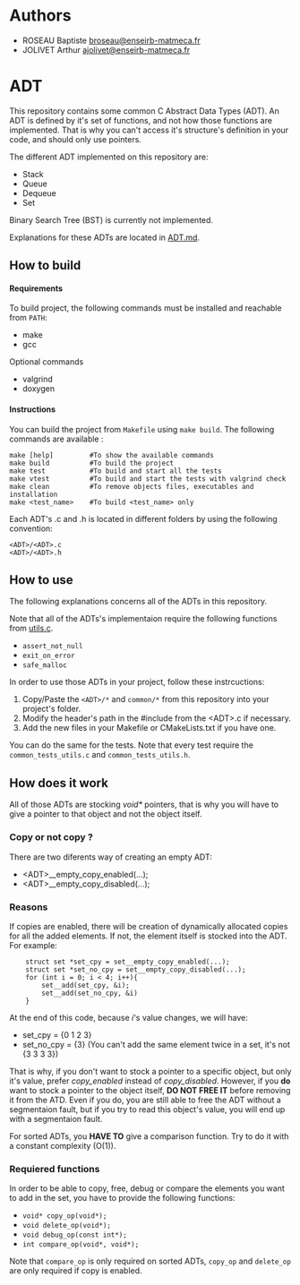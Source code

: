 # Authors
- ROSEAU Baptiste [broseau@enseirb-matmeca.fr](mailto:broseau@enseirb-matmeca.fr)
- JOLIVET Arthur [ajolivet@enseirb-matmeca.fr](mailto:ajolivet@enseirb-matmeca.fr)

# ADT
This repository contains some common C Abstract Data Types (ADT).
An ADT is defined by it's set of functions, and not how those functions are implemented. That is why you can't access it's structure's definition
in your code, and should only use pointers.

The different ADT implemented on this repository are:
- Stack
- Queue
- Dequeue
- Set

Binary Search Tree (BST) is currently not implemented.

Explanations for these ADTs are located in [ADT.md](./ADT.md).


## How to build
#### Requirements
To build project, the following commands must be installed and reachable from `PATH`:
- make
- gcc

Optional commands
- valgrind
- doxygen

#### Instructions
You can build the project from `Makefile` using `make build`.
The following commands are available :
```
make [help]         #To show the available commands
make build          #To build the project
make test           #To build and start all the tests
make vtest          #To build and start the tests with valgrind check
make clean          #To remove objects files, executables and installation
make <test_name>    #To build <test_name> only
```

Each ADT's .c and .h is located in different folders by using the following convention:
```
<ADT>/<ADT>.c
<ADT>/<ADT>.h
```


## How to use
The following explanations concerns all of the ADTs in this repository.

Note that all of the ADTs's implementaion require the following functions from [utils.c](./C/utils.c).
- `assert_not_null`
- `exit_on_error`
- `safe_malloc`

In order to use those ADTs in your project, follow these instrcuctions:
1. Copy/Paste the `<ADT>/*` and `common/*` from this repository into your project's folder.
2. Modify the header's path in the #include from the \<ADT\>.c if necessary.
4. Add the new files in your Makefile or CMakeLists.txt if you have one.

You can do the same for the tests. Note that every test require the `common_tests_utils.c` and `common_tests_utils.h`.


## How does it work
All of those ADTs are stocking _void*_ pointers, that is why you will have to give a pointer to that object and not the object itself.


### Copy or not copy ?
There are two diferents way of creating an empty ADT:
- \<ADT\>__empty_copy_enabled(...);
- \<ADT\>__empty_copy_disabled(...);


### Reasons
If copies are enabled, there will be creation of dynamically allocated copies for all the added elements.
If not, the element itself is stocked into the ADT.
For example:
```
    struct set *set_cpy = set__empty_copy_enabled(...);
    struct set *set_no_cpy = set__empty_copy_disabled(...);
    for (int i = 0; i < 4; i++){
        set__add(set_cpy, &i);
        set__add(set_no_cpy, &i)
    }
```

At the end of this code, because *i*'s value changes, we will have:
- set_cpy = {0 1 2 3}
- set_no_cpy = {3} (You can't add the same element twice in a set, it's not {3 3 3 3})

That is why, if you don't want to stock a pointer to a specific object, but only it's value, prefer *copy_enabled* instead of *copy_disabled*.
However, if you **do** want to stock a pointer to the object itself, **DO NOT FREE IT** before removing it from the ATD. Even if you do, you are still able to free the ADT without a segmentaion fault, but if you try to read this object's value, you will end up with a segmentaion fault.

For sorted ADTs, you **HAVE TO** give a comparison function.
Try to do it with a constant complexity (O(1)).

### Requiered functions
In order to be able to copy, free, debug or compare the elements you want to add in the set, you have to provide the following functions:
- `void* copy_op(void*);`
- `void delete_op(void*);`
- `void debug_op(const int*);`
- `int compare_op(void*, void*);`

Note that `compare_op` is only required on sorted ADTs, `copy_op` and `delete_op` are only required if copy is enabled.
